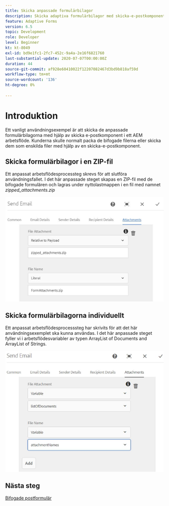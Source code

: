 ```yaml
---
title: Skicka anpassade formulärbilagor
description: Skicka adaptiva formulärbilagor med skicka-e-postkomponent
feature: Adaptive Forms
version: 6.5
topic: Development
role: Developer
level: Beginner
kt: kt-8049
exl-id: bd9e1fc1-2fc7-452c-9a4a-2e16f6821760
last-substantial-update: 2020-07-07T00:00:00Z
duration: 44
source-git-commit: af928e60410022f12207082467d3bd9b818af59d
workflow-type: tm+mt
source-wordcount: '136'
ht-degree: 0%

---
```


# Introduktion



Ett vanligt användningsexempel är att skicka de anpassade formulärbilagorna med hjälp av skicka e-postkomponent i ett AEM arbetsflöde.
Kunderna skulle normalt packa de bifogade filerna eller skicka dem som enskilda filer med hjälp av en skicka-e-postkomponent.

## Skicka formulärbilagor i en ZIP-fil

Ett anpassat arbetsflödesprocessteg skrevs för att slutföra användningsfallet. I det här anpassade steget skapas en ZIP-fil med de bifogade formulären och lagras under nyttolastmappen i en fil med namnet *zipped_attachments.zip*

![send-form-attachments](assets/send-form-attachments.JPG)

## Skicka formulärbilagorna individuellt

Ett anpassat arbetsflödesprocesssteg har skrivits för att det här användningsexemplet ska kunna användas. I det här anpassade steget fyller vi i arbetsflödesvariabler av typen ArrayList of Documents and ArrayList of Strings.

![skicka-lista-för-dokument](assets/send-list-of-documents.JPG)

## Nästa steg

[Bifogade postformulär](./custom-process-step.md)
